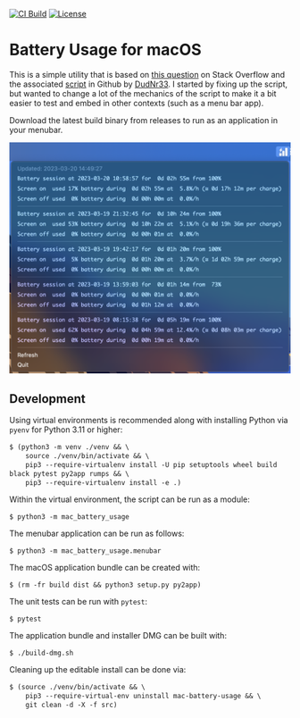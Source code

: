 [![CI Build](https://github.com/almann/mac-battery-usage/actions/workflows/ci.yml/badge.svg)](https://github.com/almann/mac-battery-usage/actions?query=workflow%3A%22Build+and+test%22)
[![License](https://img.shields.io/github/license/almann/mac-battery-usage)](https://github.com/almann/mac-battery-usage/blob/main/LICENSE)


# Battery Usage for macOS

This is a simple utility that is based on [this question][stack] on Stack Overflow and the associated [script][script]
in Github by [DudNr33](https://github.com/DudeNr33).  I started by fixing up the script, but wanted to change a lot
of the mechanics of the script to make it a bit easier to test and embed in other contexts (such as a menu bar app).

Download the latest build binary from releases to run as an application in your menubar.

![Screenshot](img/screenshot.png)

[stack]: https://apple.stackexchange.com/questions/423962/get-total-screen-on-usage-since-last-full-charge
[script]: https://github.com/DudeNr33/screen-on-time

## Development

Using virtual environments is recommended along with installing Python via `pyenv` for Python 3.11 or higher:

```shell
$ (python3 -m venv ./venv && \
    source ./venv/bin/activate && \
    pip3 --require-virtualenv install -U pip setuptools wheel build black pytest py2app rumps && \
    pip3 --require-virtualenv install -e .)
```

Within the virtual environment, the script can be run as a module:

```shell
$ python3 -m mac_battery_usage
```

The menubar application can be run as follows:

```shell
$ python3 -m mac_battery_usage.menubar
```

The macOS application bundle can be created with:

```shell
$ (rm -fr build dist && python3 setup.py py2app)
```

The unit tests can be run with `pytest`:

```shell
$ pytest
```

The application bundle and installer DMG can be built with:

```shell
$ ./build-dmg.sh
```

Cleaning up the editable install can be done via:

```shell
$ (source ./venv/bin/activate && \
    pip3 --require-virtual-env uninstall mac-battery-usage && \
    git clean -d -X -f src)
```
